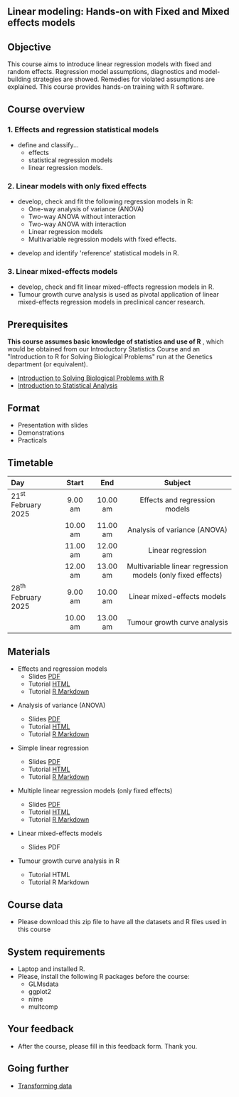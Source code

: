 ## Linear modeling: Hands-on with Fixed and Mixed effects models
 
## Objective

This course aims to introduce linear regression models with fixed and random effects. 
Regression model assumptions, diagnostics and model-building strategies are showed. 
Remedies for violated assumptions are explained. This course provides hands-on training 
with R software.


## Course overview

### 1. Effects and regression statistical models

- define and classify...
  + effects
  + statistical regression models
  + linear regression models.

### 2. Linear models with only fixed effects

* develop, check and fit the following regression models in R:
  + One-way analysis of variance (ANOVA)
  + Two-way ANOVA without interaction
  + Two-way ANOVA with interaction
  + Linear regression models
  + Multivariable regression models with fixed effects.

- develop and identify 'reference' statistical models in R.

### 3. Linear mixed-effects models

- develop, check and fit linear mixed-effects regression models in R.
- Tumour growth curve analysis is used as pivotal application of linear mixed-effects 
regression models in preclinical cancer research.


## Prerequisites

**This course assumes basic knowledge of statistics and use of R** , which would be obtained from our Introductory Statistics Course and an 
"Introduction to R for Solving Biological Problems" run at the Genetics department (or equivalent).

- [Introduction to Solving Biological Problems with R](http://cambiotraining.github.io/r-intro/)
- [Introduction to Statistical Analysis](http://bioinformatics-core-shared-training.github.io/IntroductionToStats/)


## Format

- Presentation with slides
- Demonstrations
- Practicals

## Timetable

|Day|Start|End|Subject|
|:-------------|:-------:|:-------:|:--------------------------------------------:|
|21<sup>st</sup> February 2025|9.00 am|10.00 am|Effects and regression models|
||10.00 am|11.00 am|Analysis of variance (ANOVA)|
||11.00 am|12.00 am|Linear regression|
||12.00 am|13.00 am|Multivariable linear regression models (only fixed effects)|
|28<sup>th</sup> February 2025|9.00 am|10.00 am|Linear mixed-effects models|
||10.00 am|13.00 am|Tumour growth curve analysis|




## Materials 

- Effects and regression models
  + Slides [PDF](ppts/Effects_and_regression_models.pdf)
  + Tutorial [HTML](markdowns/Effects_and_regression_models.html)
  + Tutorial [R Markdown](markdowns/Effects_and_regression_models.Rmd)

* Analysis of variance (ANOVA)
  * Slides [PDF](ppts/anova_slides.pdf)
  * Tutorial [HTML](markdowns/anova.html)
  * Tutorial [R Markdown](markdowns/anova.Rmd)
  
* Simple linear regression
  * Slides [PDF](ppts/simple_regression.pdf)
  * Tutorial [HTML](markdowns/simple_regression+.html)
  * Tutorial [R Markdown](markdowns/simple_regression+.Rmd)

* Multiple linear regression models (only fixed effects)
  * Slides [PDF](ppts/multiple_regression.pdf)
  * Tutorial [HTML](markdowns/multiple_regression+.html)
  * Tutorial [R Markdown](markdowns/multiple_regression+.Rmd)
  
* Linear mixed-effects models
  * Slides PDF
  
* Tumour growth curve analysis in R
  * Tutorial HTML
  * Tutorial R Markdown
  
## Course data
* Please download this zip file to have all the datasets and R files used in this course

## System requirements
* Laptop and installed R.
* Please, install the following R packages before the course:
  * GLMsdata
  * ggplot2
  * nlme
  * multcomp
  
  
## Your feedback
* After the course, please fill in this feedback form. Thank you.


## Going further
- [Transforming data](http://rcompanion.org/handbook/I_12.html)

